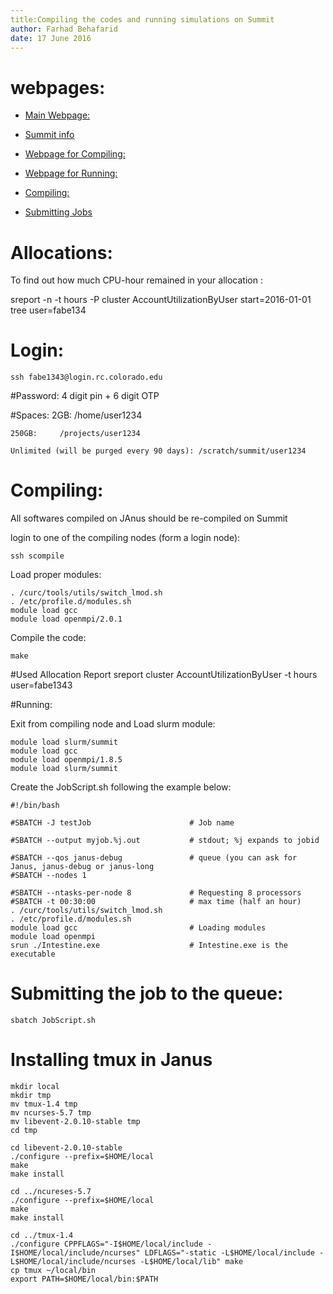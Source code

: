 ```yaml
---
title:Compiling the codes and running simulations on Summit
author: Farhad Behafarid
date: 17 June 2016
---
```


# webpages:	

* [Main Webpage:](https://www.rc.colorado.edu/support/getting-started.html)

* [Summit info](https://www.rc.colorado.edu/support/getting-started.html)

* [Webpage for Compiling:](https://www.rc.colorado.edu/support/user-guide/software-compilation.html)

* [Webpage for Running:](https://www.rc.colorado.edu/support/user-guide/batch-queueing.html)

* [Compiling:](https://www.rc.colorado.edu/support/user-guide/software-compilation.html)

* [Submitting Jobs](https://www.rc.colorado.edu/support/user-guide/batch-queueing.html)

# Allocations:
To find out how much CPU-hour remained in your allocation :

  sreport -n -t hours -P cluster AccountUtilizationByUser start=2016-01-01 tree user=fabe134

# Login:	
	ssh fabe1343@login.rc.colorado.edu 

#Password:
	4 digit pin + 6 digit OTP

#Spaces:
	2GB:       /home/user1234 

	250GB:     /projects/user1234
  
	Unlimited (will be purged every 90 days): /scratch/summit/user1234

# Compiling: 	
All softwares compiled on JAnus should be re-compiled on Summit

login to one of the compiling nodes (form a login node):	

	ssh scompile

Load proper modules:

	. /curc/tools/utils/switch_lmod.sh
	. /etc/profile.d/modules.sh
	module load gcc
	module load openmpi/2.0.1

Compile the code:
      
	make

#Used Allocation Report
	sreport cluster AccountUtilizationByUser -t hours user=fabe1343

#Running:

Exit from compiling node and Load slurm module:

	module load slurm/summit
	module load gcc
	module load openmpi/1.8.5
	module load slurm/summit


Create the JobScript.sh following the example below:

	#!/bin/bash                                                               
	#SBATCH -J testJob                      # Job name                                     
	#SBATCH --output myjob.%j.out           # stdout; %j expands to jobid                 
	#SBATCH --qos janus-debug               # queue (you can ask for Janus, janus-debug or janus-long
	#SBATCH --nodes 1                                                             
	#SBATCH --ntasks-per-node 8             # Requesting 8 processors 
	#SBATCH -t 00:30:00                     # max time (half an hour) 
	. /curc/tools/utils/switch_lmod.sh
	. /etc/profile.d/modules.sh
	module load gcc                         # Loading modules
	module load openmpi
	srun ./Intestine.exe                    # Intestine.exe is the executable



# Submitting the job to the queue:

	sbatch JobScript.sh

# Installing tmux in Janus
	mkdir local
	mkdir tmp
	mv tmux-1.4 tmp
	mv ncurses-5.7 tmp
	mv libevent-2.0.10-stable tmp
	cd tmp

	cd libevent-2.0.10-stable
	./configure --prefix=$HOME/local
	make
	make install

	cd ../ncureses-5.7
	./configure --prefix=$HOME/local
	make
	make install

	cd ../tmux-1.4
	./configure CPPFLAGS="-I$HOME/local/include -I$HOME/local/include/ncurses" LDFLAGS="-static -L$HOME/local/include -L$HOME/local/include/ncurses -L$HOME/local/lib" make
	cp tmux ~/local/bin
	export PATH=$HOME/local/bin:$PATH	


